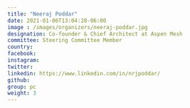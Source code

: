 ```yaml
---
title: "Neeraj Poddar"
date: 2021-01-06T13:04:28-06:00
image : /images/organizers/neeraj-poddar.jpg
designation: Co-founder & Chief Architect at Aspen Mesh
committee: Steering Committee Member
country: 
facebook: 
instagram: 
twitter: 
linkedin: https://www.linkedin.com/in/nrjpoddar/
github: 
group: pc
weight: 3
---
```



